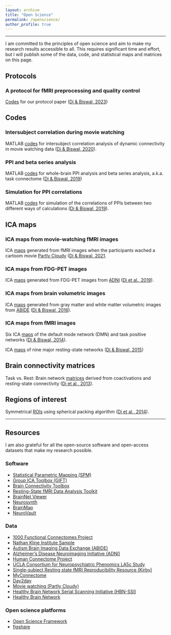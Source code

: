 ```yaml
---
layout: archive
title: "Open Science"
permalink: /openscience/
author_profile: true
---
```


------
I am committed to the principles of open science and aim to make my research results accessible to all. This requires significant time and effort, but I will publish some of the data, code, and statistical maps and matrices on this page.

## Protocols
### A protocol for fMRI preprocessing and quality control
[Codes](https://github.com/Brain-Connectivity-Lab/Preprocessing_and_QC) for our protocol paper ([Di & Biswal, 2023](https://doi.org/10.3389/fnimg.2022.1070151))

## Codes
### Intersubject correlation during movie watching
MATLAB [codes](https://osf.io/qyn7a/) for intersubject correlation analysis of dynamic connectivity in movie watching data ([Di & Biswal, 2020](https://doi.org/10.1016/j.neuroimage.2020.116698)). 

### PPI and beta series analysis
MATLAB [codes](https://osf.io/dka6g/) for whole-brain PPI analysis and beta series analysis, a.k.a. task connectome ([Di & Biswal, 2019](https://doi.org/10.1093/cercor/bhy055))

### Simulation for PPI correlations
MATLAB [codes](https://github.com/dixy0/PPI_correlation_demo) for simulation of the correlations of PPIs between two different ways of calculations ([Di & Biswal, 2019](https://doi.org/10.3389/fnins.2017.00573)).

## ICA maps
### ICA maps from movie-watching fMRI images
ICA [maps](https://identifiers.org/neurovault.collection:7173) generated from fMRI images when the participants wached a cartoom movie [Partly Cloudy](https://openneuro.org/datasets/ds000228) ([Di & Biswal, 2021](https://doi.org/10.1101/2020.05.01.073163). 

### ICA maps from FDG-PET images
ICA [maps](https://osf.io/4a3vt/) generated from FDG-PET images from [ADNI](http://adni.loni.usc.edu/) ([Di et al., 2019](https://doi.org/10.1002/hbm.24728)). 

### ICA maps from brain volumetric images
ICA [maps](https://neurovault.org/collections/973/) generated from gray matter and white matter volumetric images from [ABIDE](http://fcon_1000.projects.nitrc.org/indi/abide/) ([Di & Biswal, 2016](https://doi.org/10.1016/j.bpsc.2015.11.006)).

### ICA maps from fMRI images
Six ICA [maps](https://doi.org/10.6084/m9.figshare.1402207.v1) of the default mode network (DMN) and task positive networks ([Di & Biswal, 2014](https://doi.org/10.7717/peerj.367)). 

ICA [maps](https://doi.org/10.6084/m9.figshare.1402240.v1) of nine major resting-state networks ([Di & Biswal, 2015](https://doi.org/10.1007/s00429-013-0634-3))

## Brain connectivity matrices
Task vs. Rest: Brain network [matrices](https://doi.org/10.6084/m9.figshare.3856098.v2) derived from coactivations and resting-state connectivity ([Di et al., 2013](https://doi.org/10.3389/fnhum.2013.00493)). 

## Regions of interest
Symmetrical [ROIs](https://doi.org/10.6084/m9.figshare.951970.v2) using spherical packing algorithm ([Di et al., 2014](https://doi.org/10.1089/brain.2013.0215)).


------
## Resources
I am also grateful for all the open-source software and open-access datasets that make my research possible.

### Software
* [Statistical Parametric Mapping (SPM)](http://www.fil.ion.ucl.ac.uk/spm/)
* [Group ICA Toolbox (GIFT)](https://trendscenter.org/software/)
* [Brain Connectivity Toolbox](https://sites.google.com/site/bctnet/)
* [Resting-State fMRI Data Analysis Toolkit](http://restfmri.net/forum/)
* [BrainNet Viewer](https://www.nitrc.org/projects/bnv)
* [Neurosynth](http://neurosynth.org/)
* [BrainMap](http://brainmap.org/)
* [NeuroVault](https://neurovault.org/)

### Data
* [1000 Functional Connectomes Project](http://fcon_1000.projects.nitrc.org/fcpClassic/FcpTable.html)
* [Nathan Kline Institute Sample](http://fcon_1000.projects.nitrc.org/indi/enhanced/)
* [Autism Brain Imaging Data Exchange (ABIDE)](http://fcon_1000.projects.nitrc.org/indi/abide/)
* [Alzheimer’s Disease Neuroimaging Initiative (ADNI)](http://adni.loni.usc.edu/)
* [Human Connectome Project](https://www.humanconnectome.org/)
* [UCLA Consortium for Neuropsychiatric Phenomics LA5c Study](https://openneuro.org/datasets/ds000030)
* [Single-subject Resting state fMRI Reproducibility Resource (Kirby)](https://www.nitrc.org/projects/kirbyweekly)
* [MyConnectome](http://myconnectome.org/wp/)
* [Day2day](https://bmcneurosci.biomedcentral.com/articles/10.1186/s12868-017-0383-y)
* [Movie watching (Partly Cloudy)](https://openneuro.org/datasets/ds000228)
* [Healthy Brain Network Serial Scanning Initiative (HBN-SSI)](https://fcon_1000.projects.nitrc.org/indi/hbn_ssi/)
* [Healthy Brain Network](http://fcon_1000.projects.nitrc.org/indi/cmi_healthy_brain_network/)

### Open science platforms
* [Open Science Framework](https://osf.io/)
* [figshare](https://figshare.com/)

